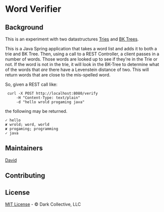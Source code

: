# Word Verifier

## Background
This is an experiment with two datastructures 
[Tries](https://en.wikipedia.org/wiki/Trie) and
[BK Trees](https://en.wikipedia.org/wiki/BK-tree).

This is a Java Spring application that takes a word list and adds it to
both a trie and BK Tree.  Then, using a call to a REST Controller, a client passes
in a number of words.   Those words are looked up to see if they're in the Trie or not.
If the word is not in the trie, it will look in the BK-Tree to determine what of the words that
_are_ there have a Levenstein distance of two.   This will return
words that are close to the mis-spelled word.

So, given a REST call like:
```
 curl -X POST http://localhost:8080/verify
     -H "Content-Type: text/plain"
     -d "hello wrold progaming java"
```
the following may be returned.

```
✓ hello
✘ wrold; word, world
✘ progaming; programming
✓ java
```

 



## Maintainers
[David](https://github.com/david-Darkcollective)

## Contributing

## License
[MIT License](LICENSE) - © Dark Collective, LLC
